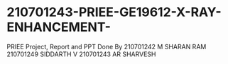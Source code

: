 # 210701243-PRIEE-GE19612-X-RAY-ENHANCEMENT-
PRIEE Project, Report and PPT
Done By 
210701242 M SHARAN RAM
210701249 SIDDARTH V
210701243 AR SHARVESH
